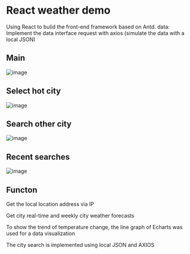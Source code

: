 # React weather demo
Using React to bulid the front-end framework based on Antd.
data: Implement the data interface request with axios (simulate the data with a local JSON)
## Main
![image](https://github.com/Ivy777-qi/React-weather-demo/blob/master/image/weather1.gif)

## Select hot city
![image](https://github.com/Ivy777-qi/React-weather-demo/blob/master/image/weather2.gif)

## Search other city
![image](https://github.com/Ivy777-qi/React-weather-demo/blob/master/image/weather3.gif)

## Recent searches
![image](https://github.com/Ivy777-qi/React-weather-demo/blob/master/image/weather4.gif)

## Functon

Get the local location address via IP

Get city real-time and weekly city weather forecasts

To show the trend of temperature change, the line graph of Echarts was used for a data visualization

The city search is implemented using local JSON and AXIOS
